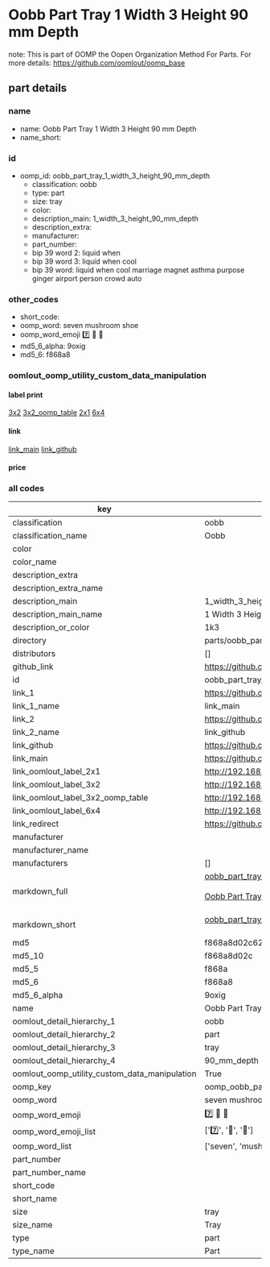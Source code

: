 # Oobb Part Tray 1 Width 3 Height 90 mm Depth  

note: This is part of OOMP the Oopen Organization Method For Parts. For more details: https://github.com/oomlout/oomp_base

##  part details
  







### name
* name: Oobb Part Tray 1 Width 3 Height 90 mm Depth
* name_short: 
### id
* oomp_id: oobb_part_tray_1_width_3_height_90_mm_depth
  * classification: oobb
  * type: part
  * size: tray
  * color: 
  * description_main: 1_width_3_height_90_mm_depth
  * description_extra: 
  * manufacturer: 
  * part_number: 
  * bip 39 word 2: liquid when
  * bip 39 word 3: liquid when cool
  * bip 39 word: liquid when cool marriage magnet asthma purpose ginger airport person crowd auto

### other_codes
* short_code: 
* oomp_word: seven mushroom shoe
* oomp_word_emoji :seven: :mushroom: :shoe:
* md5_6_alpha: 9oxig
* md5_6: f868a8






### oomlout_oomp_utility_custom_data_manipulation
#### label print
[3x2](http://192.168.1.245:1112/?label=oomp%209oxig)
[3x2_oomp_table](http://192.168.1.108:1112/?label=oomp%209oxig)
[2x1](http://192.168.1.242:1112/?label=oomp%209oxig)
[6x4](http://192.168.1.55:1112/?label=oomp%209oxig)    

#### link

[link_main](https://github.com/oomlout/oomlout_oomp_version_1_messy/tree/main/parts/oobb_part_tray_1_width_3_height_90_mm_depth) [link_github](https://github.com/oomlout/oomlout_oomp_version_1_messy/tree/main/parts/oobb_part_tray_1_width_3_height_90_mm_depth)                             

#### price







### all codes 
| key | value |  
| --- | --- |  
| classification | oobb |  
| classification_name | Oobb |  
| color |  |  
| color_name |  |  
| description_extra |  |  
| description_extra_name |  |  
| description_main | 1_width_3_height_90_mm_depth |  
| description_main_name | 1 Width 3 Height 90 mm Depth |  
| description_or_color | 1k3 |  
| directory | parts/oobb_part_tray_1_width_3_height_90_mm_depth |  
| distributors | [] |  
| github_link | https://github.com/oomlout/oomlout_oomp_part_src/tree/main/parts/oobb_part_tray_1_width_3_height_90_mm_depth |  
| id | oobb_part_tray_1_width_3_height_90_mm_depth |  
| link_1 | https://github.com/oomlout/oomlout_oomp_version_1_messy/tree/main/parts/oobb_part_tray_1_width_3_height_90_mm_depth |  
| link_1_name | link_main |  
| link_2 | https://github.com/oomlout/oomlout_oomp_version_1_messy/tree/main/parts/oobb_part_tray_1_width_3_height_90_mm_depth |  
| link_2_name | link_github |  
| link_github | https://github.com/oomlout/oomlout_oomp_version_1_messy/tree/main/parts/oobb_part_tray_1_width_3_height_90_mm_depth |  
| link_main | https://github.com/oomlout/oomlout_oomp_version_1_messy/tree/main/parts/oobb_part_tray_1_width_3_height_90_mm_depth |  
| link_oomlout_label_2x1 | http://192.168.1.242:1112/?label=oomp%209oxig |  
| link_oomlout_label_3x2 | http://192.168.1.245:1112/?label=oomp%209oxig |  
| link_oomlout_label_3x2_oomp_table | http://192.168.1.108:1112/?label=oomp%209oxig |  
| link_oomlout_label_6x4 | http://192.168.1.55:1112/?label=oomp%209oxig |  
| link_redirect | https://github.com/oomlout/oomlout_oomp_version_1_messy/tree/main/parts/oobb_part_tray_1_width_3_height_90_mm_depth |  
| manufacturer |  |  
| manufacturer_name |  |  
| manufacturers | [] |  
| markdown_full | [oobb_part_tray_1_width_3_height_90_mm_depth](none)<br>[](none)<br>[Oobb Part Tray 1 Width 3 Height 90 Mm Depth](none)<br><br> |  
| markdown_short | [oobb_part_tray_1_width_3_height_90_mm_depth](none)<br><br> |  
| md5 | f868a8d02c6215cc3842f8845fbe8c12 |  
| md5_10 | f868a8d02c |  
| md5_5 | f868a |  
| md5_6 | f868a8 |  
| md5_6_alpha | 9oxig |  
| name | Oobb Part Tray 1 Width 3 Height 90 mm Depth |  
| oomlout_detail_hierarchy_1 | oobb |  
| oomlout_detail_hierarchy_2 | part |  
| oomlout_detail_hierarchy_3 | tray |  
| oomlout_detail_hierarchy_4 | 90_mm_depth |  
| oomlout_oomp_utility_custom_data_manipulation | True |  
| oomp_key | oomp_oobb_part_tray_1_width_3_height_90_mm_depth |  
| oomp_word | seven mushroom shoe |  
| oomp_word_emoji | :seven: :mushroom: :shoe: |  
| oomp_word_emoji_list | [':seven:', ':mushroom:', ':shoe:'] |  
| oomp_word_list | ['seven', 'mushroom', 'shoe'] |  
| part_number |  |  
| part_number_name |  |  
| short_code |  |  
| short_name |  |  
| size | tray |  
| size_name | Tray |  
| type | part |  
| type_name | Part |  
